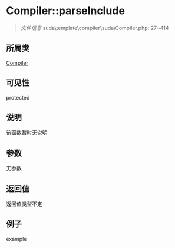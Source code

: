 # Compiler::parseInclude

> *文件信息* suda\template\compiler\suda\Compiler.php: 27~414
## 所属类 

[Compiler](../Compiler.md)

## 可见性

  protected  
## 说明

该函数暂时无说明

## 参数

无参数

## 返回值
返回值类型不定

## 例子

example